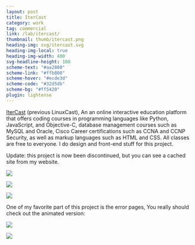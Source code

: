 ```yaml
---
layout: post
title: IterCast
category: work
tag: commercial
link: /lab/itercast/
thumbnail: thumb/itercast.png
heading-img: svg/itercast.svg
heading-img-local: true
heading-img-width: 400
svg-headline-height: 100
scheme-text: "#aa2800"
scheme-link: "#ffb800"
scheme-hover: "#ecde3d"
scheme-code: "#32d5db"
scheme-bg: "#ff5420"
plugin: lightense
---
```


<p><a href="https://web.archive.org/web/20140207233511/http://itercast.com/">IterCast</a> (previous LinuxCast), An an online interactive education platform that offers coding courses in programming languages like Python, JavaScript, and Objective-C, database management courses such as MySQL and Oracle, Cisco Career certifications such as CCNA and CCNP Security, as well as markup languages such as HTML and CSS. All classes are free to everyone. I do design and front-end stuff for this project.</p>

<p>Update: this project is now been discontinued, but you can see a cached site from my website.</p>

<p><img src="{{ site.file }}/itercast-banners-2.png"></p>

<p><img src="{{ site.file }}/itercast-icons-2.png"></p>

<p class="browser"><img src="{{ site.file }}/itercast-01.png"></p>

<p>One of my favorite part of this project is the error pages, You really should check out the animated version:</p>

<p class="browser"><a href="/lab/itercast/error-404-403.html"><img src="{{ site.file }}/itercast-02.jpg"></a></p>

<p class="browser"><a href="/lab/itercast/error-503.html"><img src="{{ site.file }}/itercast-03.jpg"></a></p>
